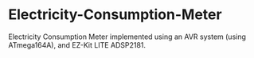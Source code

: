 # Electricity-Consumption-Meter
Electricity Consumption Meter implemented using an AVR system (using ATmega164A), and EZ-Kit LITE ADSP2181.
